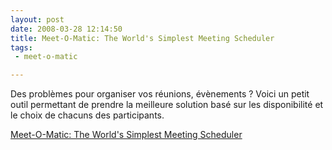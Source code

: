 ```yaml
---
layout: post
date: 2008-03-28 12:14:50
title: Meet-O-Matic: The World's Simplest Meeting Scheduler
tags:
 - meet-o-matic

---
```


Des problèmes pour organiser vos réunions, évènements ? Voici un petit outil permettant de prendre la meilleure solution basé sur les disponibilité et le choix de chacuns des participants.

[Meet-O-Matic: The World's Simplest Meeting Scheduler](http://www.meetomatic.com/calendar.php)

